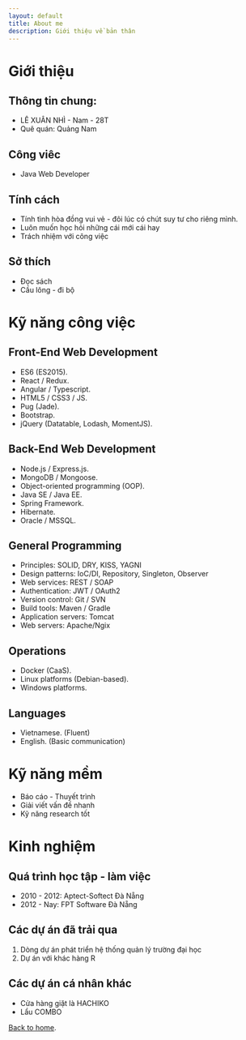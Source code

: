 ```yaml
---
layout: default
title: About me
description: Giới thiệu về bản thân
---
```


# Giới thiệu
## Thông tin chung:
- LÊ XUÂN NHÌ - Nam - 28T
- Quê quán: Quảng Nam

## Công viêc
- Java Web Developer

## Tính cách
- Tính tình hòa đồng vui vẻ - đôi lúc có chút suy tư cho riêng mình.
- Luôn muốn học hỏi những cái mới cái hay
- Trách nhiệm với công việc

## Sở thích
- Đọc sách
- Cầu lông - đi bộ

# Kỹ năng công việc
## Front-End Web Development
- ES6 (ES2015).
- React / Redux.
- Angular / Typescript.
- HTML5 / CSS3 / JS.
- Pug (Jade).
- Bootstrap.
- jQuery (Datatable, Lodash, MomentJS).

## Back-End Web Development
- Node.js / Express.js.
- MongoDB / Mongoose.
- Object-oriented programming (OOP).
- Java SE / Java EE.
- Spring Framework.
- Hibernate.
- Oracle / MSSQL.

## General Programming
- Principles:             SOLID, DRY, KISS, YAGNI
- Design patterns:        IoC/DI, Repository, Singleton, Observer
- Web services:           REST / SOAP
- Authentication:         JWT / OAuth2
- Version control:        Git / SVN
- Build tools:            Maven / Gradle
- Application servers:    Tomcat
- Web servers:            Apache/Ngix

## Operations
- Docker (CaaS).
- Linux platforms (Debian-based).
- Windows platforms.

## Languages
- Vietnamese. (Fluent)
- English. (Basic communication)

# Kỹ năng mềm
- Báo cáo - Thuyết trình 
- Giải viết vấn đề nhanh
- Kỹ năng research tốt


# Kinh nghiệm
## Quá trình học tập - làm việc
- 2010 - 2012: Aptect-Softect Đà Nẵng
- 2012 - Nay: FPT Software Đà Nẵng

## Các dự án đã trải qua
1. Dòng dự án phát triển hệ thống quản lý trường đại học
2. Dự án với khác hàng R

## Các dự án cá nhân khác
- Cửa hàng giặt là HACHIKO
- Lẩu COMBO

[Back to home](./).

